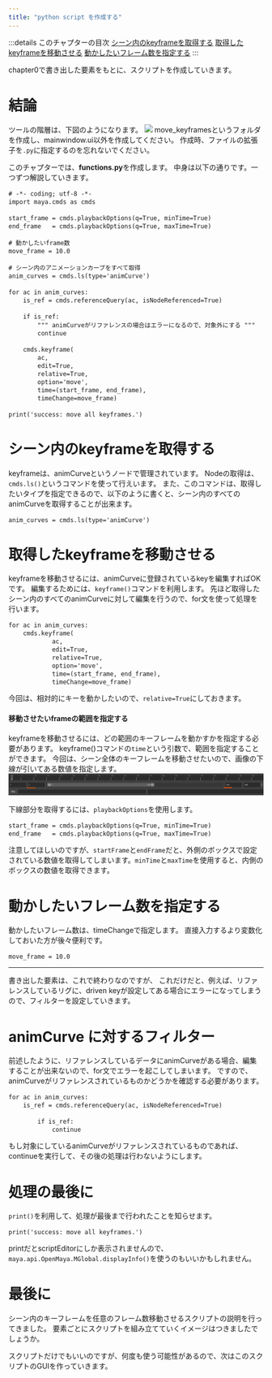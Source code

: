 ```yaml
---
title: "python script を作成する"
---
```


:::details このチャプターの目次
[シーン内のkeyframeを取得する](#シーン内のkeyframeを取得する)
[取得したkeyframeを移動させる](#取得したkeyframeを移動させる)
[動かしたいフレーム数を指定する](#動かしたいフレーム数を指定する)
:::

chapter0で書き出した要素をもとに、スクリプトを作成していきます。


# 結論
ツールの階層は、下図のようになります。
![](/images/edit-keyframes-in-a-scene/script/2023-04-12-23-37-17.png)
move_keyframesというフォルダを作成し、mainwindow.ui以外を作成してください。
作成時、ファイルの拡張子を`.py`に指定するのを忘れないでください。

このチャプターでは、**functions.py**を作成します。
中身は以下の通りです。一つずつ解説していきます。

```py: functions.py
# -*- coding; utf-8 -*-
import maya.cmds as cmds

start_frame = cmds.playbackOptions(q=True, minTime=True)
end_frame   = cmds.playbackOptions(q=True, maxTime=True)

# 動かしたいframe数
move_frame = 10.0 

# シーン内のアニメーションカーブをすべて取得
anim_curves = cmds.ls(type='animCurve') 

for ac in anim_curves:
    is_ref = cmds.referenceQuery(ac, isNodeReferenced=True)
    
    if is_ref:
        """ animCurveがリファレンスの場合はエラーになるので、対象外にする """
        continue

    cmds.keyframe(
        ac, 
        edit=True, 
        relative=True, 
        option='move', 
        time=(start_frame, end_frame),
        timeChange=move_frame)

print('success: move all keyframes.')
```

# シーン内のkeyframeを取得する
keyframeは、animCurveというノードで管理されています。
Nodeの取得は、`cmds.ls()`というコマンドを使って行えいます。
また、このコマンドは、取得したいタイプを指定できるので、以下のように書くと、シーン内のすべてのanimCurveを取得することが出来ます。

```py:
anim_curves = cmds.ls(type='animCurve') 
```


# 取得したkeyframeを移動させる
keyframeを移動させるには、animCurveに登録されているkeyを編集すればOKです。
編集するためには、`keyframe()`コマンドを利用します。
先ほど取得したシーン内のすべてのanimCurveに対して編集を行うので、for文を使って処理を行います。
```py:
for ac in anim_curves:
    cmds.keyframe(
            ac, 
            edit=True, 
            relative=True, 
            option='move', 
            time=(start_frame, end_frame),
            timeChange=move_frame)
```
今回は、相対的にキーを動かしたいので、`relative=True`にしておきます。

#### 移動させたいframeの範囲を指定する
keyframeを移動させるには、どの範囲のキーフレームを動かすかを指定する必要があります。
keyframe()コマンドの`time`という引数で、範囲を指定することができます。
今回は、シーン全体のキーフレームを移動させたいので、画像の下線が引いてある数値を指定します。
![](/images/edit-keyframes-in-a-scene/01_functions/timeSlider.png)

下線部分を取得するには、`playbackOptions`を使用します。
```py:
start_frame = cmds.playbackOptions(q=True, minTime=True)
end_frame   = cmds.playbackOptions(q=True, maxTime=True)
```
注意してほしいのですが、`startFrame`と`endFrame`だと、外側のボックスで設定されている数値を取得してしまいます。`minTime`と`maxTime`を使用すると、内側のボックスの数値を取得できます。

# 動かしたいフレーム数を指定する
動かしたいフレーム数は、timeChangeで指定します。
直接入力するより変数化しておいた方が後々便利です。
```py:
move_frame = 10.0 
```

-----
書き出した要素は、これで終わりなのですが、
これだけだと、例えば、リファレンスしているリグに、driven keyが設定してある場合にエラーになってしまうので、フィルターを設定していきます。


# animCurve に対するフィルター
前述したように、リファレンスしているデータにanimCurveがある場合、編集することが出来ないので、for文でエラーを起こしてしまいます。
ですので、animCurveがリファレンスされているものかどうかを確認する必要があります。
```py:
for ac in anim_curves:
    is_ref = cmds.referenceQuery(ac, isNodeReferenced=True)
        
        if is_ref:
            continue
```
もし対象にしているanimCurveがリファレンスされているものであれば、continueを実行して、その後の処理は行わないようにします。

# 処理の最後に
`print()`を利用して、処理が最後まで行われたことを知らせます。
```py:
print('success: move all keyframes.')
```
printだとscriptEditorにしか表示されませんので、`maya.api.OpenMaya.MGlobal.displayInfo()`を使うのもいいかもしれません。

# 最後に
シーン内のキーフレームを任意のフレーム数移動させるスクリプトの説明を行ってきました。
要素ごとにスクリプトを組み立てていくイメージはつきましたでしょうか。

スクリプトだけでもいいのですが、何度も使う可能性があるので、次はこのスクリプトのGUIを作っていきます。
